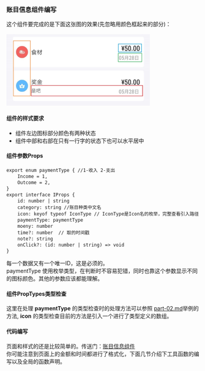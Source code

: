 ### 账目信息组件编写
这个组件要完成的是下面这张图的效果(先忽略用颜色框起来的部分)：<br /><br />
<img src="./../snapshot/cat/账目信息.jpg" width=375 />

#### 组件的样式要求
<ul>
  <li> 组件左边图标部分颜色有两种状态
  <li> 组件中部和右部在只有一行字的状态下也可以水平居中
</ul>

#### 组件参数Props
```
export enum paymentType { //1-收入 2-支出
	Income = 1,
	Outcome = 2,
}
export interface IProps {
	id: number | string
	category: string //账目种类中文名 
	icon: keyof typeof IconType // IconType是Icon名的枚举，完整查看引入路径
	paymentType: paymentType
	moeny: number
	time?: number  // 取的时间戳
	note?: string
	onClick?: (id: number | string) => void
}
```
每一个数据又有一个唯一ID，这是必须的。<br />
paymentType 使用枚举类型，在判断时不容易犯错，同时也靠这个参数显示不同的图标颜色。其他的参数应该都能理解。

#### 组件PropTypes类型检查
这里在处理 <b>paymentType</b> 的类型检查时的处理方法可以参照 <a href="./part-02.md">part-02.md</a>举例的方法, <b>icon</b> 的类型检查目前的方法是引入一个进行了类型定义的数组。

#### 代码编写
页面和样式的还是比较简单的。传送门：<a href="./../src/components/AccountItem/index.tsx">账目信息组件</a> <br />
你可能注意到页面上的金额和时间都进行了格式化，下面几节介绍下工具函数的编写以及全局的函数声明。
